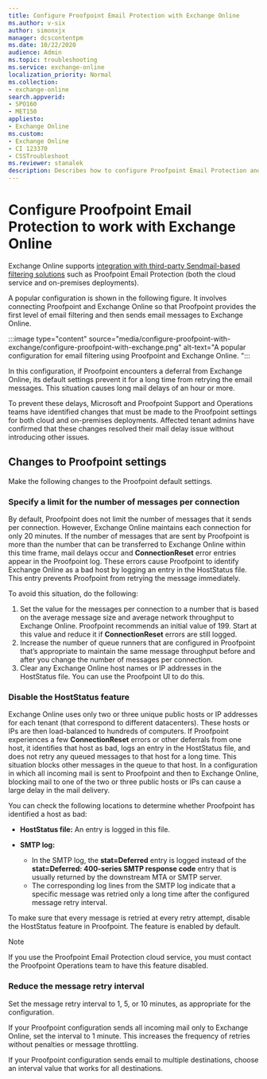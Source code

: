 ```yaml
---
title: Configure Proofpoint Email Protection with Exchange Online
ms.author: v-six
author: simonxjx
manager: dcscontentpm
ms.date: 10/22/2020
audience: Admin
ms.topic: troubleshooting
ms.service: exchange-online
localization_priority: Normal
ms.collection: 
- exchange-online
search.appverid:
- SPO160
- MET150
appliesto:
- Exchange Online
ms.custom: 
- Exchange Online
- CI 123370
- CSSTroubleshoot 
ms.reviewer: stanalek
description: Describes how to configure Proofpoint Email Protection and other Sendmail-based applications with Exchange Online. 
---
```

# Configure Proofpoint Email Protection to work with Exchange Online

Exchange Online supports [integration with third-party Sendmail-based filtering solutions](/exchange/mail-flow-best-practices/manage-mail-flow-using-third-party-cloud) such as Proofpoint Email Protection (both the cloud service and on-premises deployments).

A popular configuration is shown in the following figure. It involves connecting Proofpoint and Exchange Online so that Proofpoint provides the first level of email filtering and then sends email messages to Exchange Online.

:::image type="content" source="media/configure-proofpoint-with-exchange/configure-proofpoint-with-exchange.png" alt-text="A popular configuration for email filtering using Proofpoint and Exchange Online. ":::

In this configuration, if Proofpoint encounters a deferral from Exchange Online, its default settings prevent it for a long time from retrying the email messages. This situation causes long mail delays of an hour or more.

To prevent these delays, Microsoft and Proofpoint Support and Operations teams have identified changes that must be made to the Proofpoint settings for both cloud and on-premises deployments. Affected tenant admins have confirmed that these changes resolved their mail delay issue without introducing other issues.

## Changes to Proofpoint settings

Make the following changes to the Proofpoint default settings.

### Specify a limit for the number of messages per connection

By default, Proofpoint does not limit the number of messages that it sends per connection. However, Exchange Online maintains each connection for only 20 minutes. If the number of messages that are sent by Proofpoint is more than the number that can be transferred to Exchange Online within this time frame, mail delays occur and **ConnectionReset** error entries appear   in the Proofpoint log. These errors cause Proofpoint to identify Exchange Online as a bad host by logging an entry in the HostStatus file. This entry prevents Proofpoint from retrying the message immediately.

To avoid this situation, do the following:

1. Set the value for the messages per connection to a number that is based on the average message size and average network throughput to Exchange Online. Proofpoint recommends an initial value of 199. Start at this value and reduce it if **ConnectionReset** errors are still logged.
2. Increase the number of queue runners that are configured in Proofpoint that’s appropriate to maintain the same message throughput before and after you change the number of messages per connection.
3. Clear any Exchange Online host names or IP addresses in the HostStatus file. You can use the Proofpoint UI to do this.

### Disable the HostStatus feature

Exchange Online uses only two or three unique public hosts or IP addresses for each tenant (that correspond to different datacenters). These hosts or IPs are then load-balanced to hundreds of computers. If Proofpoint experiences a few **ConnectionReset** errors or other deferrals from one host, it identifies that host as bad, logs an entry in the HostStatus file, and does not retry any queued messages to that host for a long time. This situation blocks other messages in the queue to that host. In a configuration in which all incoming mail is sent to Proofpoint and then to Exchange Online, blocking mail to one of the two or three public hosts or IPs can cause a large delay in the mail delivery.

You can check the following locations to determine whether Proofpoint has identified a host as bad:

- **HostStatus file:** An entry is logged in this file.
- **SMTP log:**

  - In the SMTP log, the **stat=Deferred** entry is logged instead of the **stat=Deferred: 400-series SMTP response code** entry that is usually returned by the downstream MTA or SMTP server.
  - The corresponding log lines from the SMTP log indicate that a specific message was retried only a long time after the configured message retry interval.

To make sure that every message is retried at every retry attempt, disable the HostStatus feature in Proofpoint. The feature is enabled by default.

> [!Note]
> If you use the Proofpoint Email Protection cloud service, you must contact the Proofpoint Operations team to have this feature disabled.

### Reduce the message retry interval

Set the message retry interval to 1, 5, or 10 minutes, as appropriate for the configuration.

If your Proofpoint configuration sends all incoming mail only to Exchange Online, set the interval to 1 minute. This increases the frequency of retries without penalties or message throttling.

If your Proofpoint configuration sends email to multiple destinations, choose an interval value that works for all destinations.
